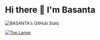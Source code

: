 # Hi there 👋 I'm Basanta

<!--
**basantakakoti/basantakakoti** is a ✨ _special_ ✨ repository because its `README.md` (this file) appears on your GitHub profile.

Here are some ideas to get you started:

- 🔭 I’m currently working on ...
- 🌱 I’m currently learning ...
- 👯 I’m looking to collaborate on ...
- 🤔 I’m looking for help with ...
- 💬 Ask me about ...
- 📫 How to reach me: ...
- 😄 Pronouns: ...
- ⚡ Fun fact: ...
-->
![BASANTA's GitHub Stats](https://github-readme-stats.vercel.app/api?username=basantakakoti&theme=default&show_icons=true)

[![Top Langs](https://github-readme-stats.vercel.app/api/top-langs/?username=basantakakoti&layout=compact)](https://github.com/basantakakoti/github-readme-stats)
